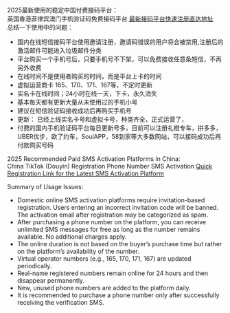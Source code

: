 2025最新使用的稳定中国付费接码平台：  
英国香港菲律宾澳门手机验证码免费接码平台
[最新接码平台快速注册直达地址](http://h5.yezi66.net:90/invite/9607189)  
总结一下使用中的问题：  
- 国内在线短信接码平台使用邀请注册，邀请码错误的用户将会被禁用,注册后的激活邮件可能进入垃圾邮件分类
- 平台购买一个手机号后，只要手机号不下架，可以免费接收任意条短信，不再另外收费
- 在线时间不是使用者购买的时间，而是平台上卡的时间
- 虚拟运营商卡 165、170、171、167等，不定时更新
- 实名卡在线时间；24小时在线一天，下卡，永久消失
- 基本每天都有更新大量从未使用过的手机小号
- 建议在短信验证码接收成功后再购买手机号
- 更新： 已经上线实名卡号和虚拟卡号，种类齐全，正式运营了，
- 付费的国内手机验证码平台每日更新号多，目前可以注册礼橙专车，拼多多，UBER优步，欧了约车，SoulAPP，58到家等大多数网站，可以接码成功后再付款购买号码


2025 Recommended Paid SMS Activation Platforms in China:  
China TikTok (Douyin) Registration Phone Number SMS Activation
[Quick Registration Link for the Latest SMS Activation Platform](http://h5.yezi66.net:90/invite/9607189)

Summary of Usage Issues:  
- Domestic online SMS activation platforms require invitation-based registration. Users entering an incorrect invitation code will be banned. The activation email after registration may be categorized as spam.  
- After purchasing a phone number on the platform, you can receive unlimited SMS messages for free as long as the number remains available. No additional charges apply.  
- The online duration is not based on the buyer’s purchase time but rather on the platform’s availability of the number.  
- Virtual operator numbers (e.g., 165, 170, 171, 167) are updated periodically.  
- Real-name registered numbers remain online for 24 hours and then disappear permanently.  
- New, unused phone numbers are added to the platform daily.  
- It is recommended to purchase a phone number only after successfully receiving the verification SMS.